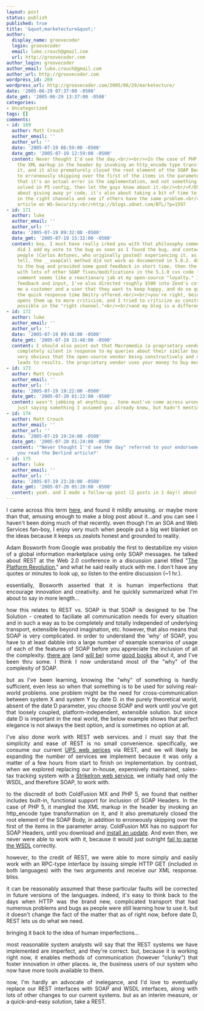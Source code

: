 ```yaml
---
layout: post
status: publish
published: true
title: '&quot;marketecture&quot;'
author:
  display_name: groovecoder
  login: groovecoder
  email: luke.crouch@gmail.com
  url: http://groovecoder.com
author_login: groovecoder
author_email: luke.crouch@gmail.com
author_url: http://groovecoder.com
wordpress_id: 269
wordpress_url: http://groovecoder.com/2005/06/29/marketecture/
date: '2005-06-29 07:37:00 -0500'
date_gmt: '2005-06-29 13:37:00 -0500'
categories:
- Uncategorized
tags: []
comments:
- id: 169
  author: Matt Crouch
  author_email: ''
  author_url: ''
  date: '2005-07-19 06:59:00 -0500'
  date_gmt: '2005-07-19 12:59:00 -0500'
  content: Never thought I'd see the day.<br/><br/>>In the case of PHP 5, it mangled
    the XML markup in the header by invoking an http_encode type transformation on
    it, and it also prematurely closed the root element of the SOAP Body, in addition
    to erroneously skipping over the first of the items in the parameter array.<br/><br/>Verify
    that it's an actual error in the implementation, and not something that can be
    solved in P5 config, then let the guys know about it.<br/><br/>F/OSS isn't just
    about giving away yr code, it's also about taking a bit of time to report bugs
    in the right channels and see if others have the same problem.<br/><br/>BTW fascinating
    article on WS-Security:<br/>http://blogs.zdnet.com/BTL/?p=1597
- id: 171
  author: luke
  author_email: ''
  author_url: ''
  date: '2005-07-19 09:32:00 -0500'
  date_gmt: '2005-07-19 15:32:00 -0500'
  content: boy, I must have really irked you with that philosophy comment, eh?<br/><br/>http://bugs.php.net/bug.php?id=33366<br/><br/>I
    did I add my vote to the bug as soon as I found the bug, and contacted the other
    people (Carlos Antunes, who originally posted) experiencing it. as far as we could
    tell, the __soapCall method did not work as documented in 5.0.2. dmitry was assigned
    to the bug and provided some good feedback in short time, then the fix was included
    with lots of other SOAP fixes/modifications in the 5.1.0 cvs code (as I predicted).<br/><br/>your
    comment seems like a reactionary jab at my open-source "loyalty." I not only provided
    feedback and input, I've also directed roughly $500 into Zend's coffers...making
    me a customer and a user that they want to keep happy, and do so quite well by
    the quick response time Dmitry offered.<br/><br/>you're right, being open-source
    opens them up to more criticism, and I tried to criticize as constructively as
    possible in the "right channel."<br/><br/>and my blog is a different channel.
- id: 172
  author: luke
  author_email: ''
  author_url: ''
  date: '2005-07-19 09:48:00 -0500'
  date_gmt: '2005-07-19 15:48:00 -0500'
  content: I should also point out that Macromedia (a proprietary vendor) has been
    completely silent in response to my queries about their similar bug. for me, it's
    very obvious that the open-source vendor being constructively and openly criticized
    leads to results. the proprietary vendor uses your money to buy more lattes.
- id: 173
  author: Matt Crouch
  author_email: ''
  author_url: ''
  date: '2005-07-19 19:22:00 -0500'
  date_gmt: '2005-07-20 01:22:00 -0500'
  content: wasn't jabbing at anything .. tone must've come across wrong 'cause i was
    just saying something I assumed you already knew, but hadn't mentioned.
- id: 174
  author: Matt Crouch
  author_email: ''
  author_url: ''
  date: '2005-07-19 19:24:00 -0500'
  date_gmt: '2005-07-20 01:24:00 -0500'
  content: '"Never thought I''d see the day" referred to your endorsement of ReST.<br/><br/>Did
    you read the Berlind article?'
- id: 175
  author: luke
  author_email: ''
  author_url: ''
  date: '2005-07-19 23:20:00 -0500'
  date_gmt: '2005-07-20 05:20:00 -0500'
  content: yeah. and I made a follow-up post (2 posts in 1 day!) about it...
---
```

<div style="text-align: justify;">I came across this term <a href="http://webservices.sys-con.com/read/104931.htm">here</a>, and found it mildly amusing. or maybe more than that, amusing enough to make a blog post about it...and you can see I haven't been doing much of that recently. even though I'm an SOA and Web Services fan-boy, I enjoy very much when people put a big wet blanket on the ideas because it keeps us zealots honest and grounded to reality.</p>
<p>Adam Bosworth from Google was probably the first to destabilize my vision of a global information marketplace using only SOAP messages. he talked about REST at the Web 2.0 conference in a discussion panel titled "<a href="http://www.itconversations.com/shows/detail329.html">The Platform Revolution</a>," and what he said really stuck with me. I don't have any quotes or minutes to look up, so listen to the entire discussion (~1 hr.).</p>
<p>essentially, Bosworth asserted that it is human imperfections that encourage innovation and creativity. and he quickly summarized what I'm about to say in more length...</p>
<p>how this relates to REST vs. SOAP is that SOAP is designed to be The Solution - created to faciliate all communication needs for every situation and in such a way as to be completely and totally independed of underlying transport, extensible beyond imagination, etc. however, that also means that SOAP is very complicated. in order to understand the 'why' of SOAP, you have to at least dabble into a large number of example scenarios of usage of each of the features of SOAP before you appreciate the inclusion of all the complexity. <a href="http://www.amazon.com/exec/obidos/tg/detail/-/0131488740/qid=1120053015/sr=8-1/ref=pd_bbs_ur_1/102-4582237-4535300?v=glance&s=books&amp;n=507846">there are</a> (and <a href="http://www.amazon.com/exec/obidos/tg/detail/-/0131858580/qid=1120053166/sr=1-2/ref=sr_1_2/102-4582237-4535300?v=glance&s=books">will be</a>) some <a href="http://www.amazon.com/exec/obidos/tg/detail/-/0131428985/qid=1120053137/sr=8-1/ref=sr_8_xs_ap_i1_xgl14/102-4582237-4535300?v=glance&amp;s=books&n=507846">good books</a> about it, and I've been thru some. I think I now understand most of the "why" of  the complexity of SOAP.</p>
<p>but as I've been learning, knowing the "why" of something is hardly sufficient, even less so when that something is to be used for solving real-world problems. one problem might be the need for cross-communication between system X and system Y by date D. in the purely theoretical world, absent of the date D parameter, you choose SOAP and work until you've got that loosely coupled, platform-independent, extensible solution. but since date D is important in the real world, the below example shows that perfect elegance is not always the best option, and is sometimes no option at all.</p>
<p>I've also done work with REST web services. and I must say that the simplicity and ease of REST is no small convenience. specifically, we consume our current <a href="http://www.ec.ups.com/ecommerce/solutions/c1.html">UPS web serices</a> via REST, and we will likely be expanding the number of services we implement because it was only a matter of a few hours from start to finish on implementation. by contrast, when we explored replacing our in-house, expensively maintained, sales-tax tracking system with a <a href="http://www.strikeiron.com/htmls/pws_taxdata_combined.aspx">StrikeIron web service</a>, we initially had only the WSDL, and therefore SOAP, to work with.</p>
<p>to the discredit of both ColdFusion MX and PHP 5, we found that neither includes built-in, functional support for inclusion of SOAP Headers. In the case of PHP 5, it mangled the XML markup in the header by invoking an http_encode type transformation on it, and it also prematurely closed the root element of the SOAP Body, in addition to erroneously skipping over the first of the items in the parameter array. ColdFusion MX has no support for SOAP Headers, until you download and <a href="http://www.macromedia.com/cfusion/knowledgebase/index.cfm?id=tn_18939">install an update</a>. And even then, we never were able to work with it, because it would just outright <a href="http://groups-beta.google.com/group/macromedia.coldfusion.advanced_techniques/browse_frm/thread/d06a6020cde245a2/3c645fe252ce06bb?q=lukecrouch&amp;rnum=1#3c645fe252ce06bb">fail to parse the WSDL</a> correctly.</p>
<p>however, to the credit of REST, we were able to more simply and easily work with an RPC-type interface by issuing simple HTTP GET (included in both languages) with the two arguments and receive our XML response. bliss.</p>
<p>it can be reasonably assumed that these particular faults will be corrected in future versions of the languages. indeed, it's easy to think back to the days when HTTP was the brand new, complicated transport that had numerous problems and bugs as people were still learning how to use it. but it doesn't change the fact of the matter that as of right now, before date D, REST lets us do what we need.</p>
<p>bringing it back to the idea of human imperfections...</p>
<p>most reasonable system analysts will say that the REST systems we have implemented are imperfect, and they're correct. but, because it is working right now, it enables methods of communication (however "clunky") that foster innovation in other places. ie, the business users of our system who now have more tools available to them.</p>
<p>now, I'm hardly an advocate of inelegance, and I'd love to eventually replace our REST interfaces with SOAP and WSDL interfaces, along with lots of other changes to our current systems. but as an interim measure, or a quick-and-easy solution, take a REST.</div>
